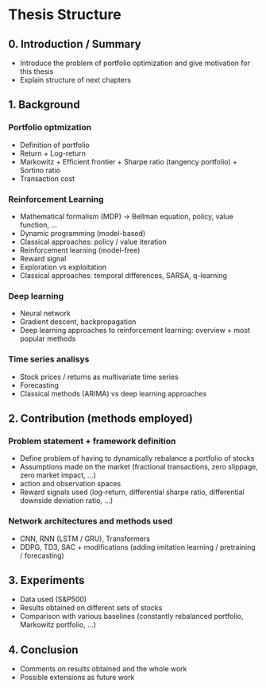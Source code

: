 # Thesis Structure

## 0. Introduction / Summary

- Introduce the problem of portfolio optimization and give motivation for this thesis
- Explain structure of next chapters

## 1. Background

### Portfolio optmization

- Definition of portfolio
- Return + Log-return
- Markowitz + Efficient frontier + Sharpe ratio (tangency portfolio) + Sortino ratio
- Transaction cost

### Reinforcement Learning

- Mathematical formalism (MDP) -> Bellman equation, policy, value function, ...
- Dynamic programming (model-based)
- Classical approaches: policy / value iteration
- Reinforcement learning (model-free)
- Reward signal
- Exploration vs exploitation
- Classical approaches: temporal differences, SARSA, q-learning

### Deep learning

- Neural network
- Gradient descent, backpropagation
- Deep learning approaches to reinforcement learning: overview + most popular methods

### Time series analisys

- Stock prices / returns as multivariate time series
- Forecasting
- Classical methods (ARIMA) vs deep learning approaches

## 2. Contribution (methods employed)

### Problem statement + framework definition

- Define problem of having to dynamically rebalance a portfolio of stocks
- Assumptions made on the market (fractional transactions, zero slippage, zero market impact, ...)
- action and observation spaces
- Reward signals used (log-return, differential sharpe ratio, differential downside deviation ratio, ...)

### Network architectures and methods used

- CNN, RNN (LSTM / GRU), Transformers
- DDPG, TD3, SAC + modifications (adding imitation learning / pretraining / forecasting)

## 3. Experiments

- Data used (S&P500)
- Results obtained on different sets of stocks
- Comparison with various baselines (constantly rebalanced portfolio, Markowitz portfolio, ...)

## 4. Conclusion

- Comments on results obtained and the whole work
- Possible extensions as future work